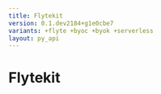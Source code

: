 ```yaml
---
title: Flytekit
version: 0.1.dev2184+g1e0cbe7
variants: +flyte +byoc +byok +serverless
layout: py_api
---
```


# Flytekit



